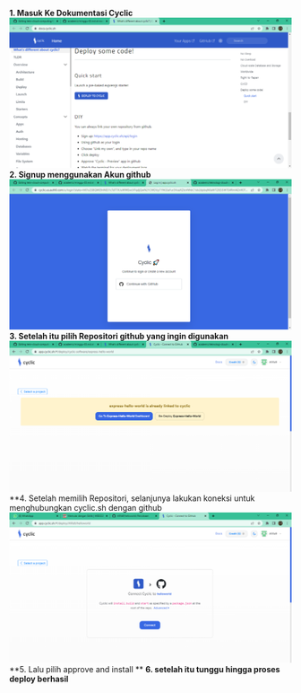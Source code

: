 **1. Masuk Ke Dokumentasi Cyclic**
![gmb01](https://github.com/Afifa9/tekn-cloud-computing/blob/f2d70d797ad86b62bc40d3a62470e5b85707ccb9/minggu-03/Gambar/01.png)
**2. Signup menggunakan Akun github**
![gmb01](https://github.com/Afifa9/tekn-cloud-computing/blob/f2d70d797ad86b62bc40d3a62470e5b85707ccb9/minggu-03/Gambar/02.png)
**3. Setelah itu pilih Repositori github yang ingin digunakan**
![gmb01](https://github.com/Afifa9/tekn-cloud-computing/blob/f2d70d797ad86b62bc40d3a62470e5b85707ccb9/minggu-03/Gambar/03.png)
**4. Setelah memilih Repositori, selanjunya lakukan koneksi untuk menghubungkan cyclic.sh dengan github
![gmb01](https://github.com/Afifa9/tekn-cloud-computing/blob/f2d70d797ad86b62bc40d3a62470e5b85707ccb9/minggu-03/Gambar/09.png)
**5. Lalu pilih approve and install **
**6. setelah itu tunggu hingga proses deploy berhasil**

